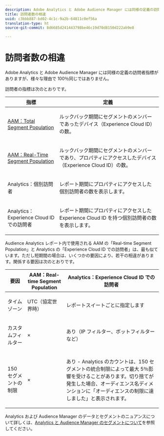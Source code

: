 ```yaml
---
description: Adobe Analytics と Adobe Audience Manager には同様の定義の訪問者指標がありますが、様々な理由で 100％同じではありません。
title: 訪問者数の相違
uuid: c3bbb887-bd02-4c1c-9a2b-64811c0ef56a
translation-type: ht
source-git-commit: 8d6685d241443798be46c19d70d8150d222ab9e8

---
```



# 訪問者数の相違

Adobe Analytics と Adobe Audience Manager には同様の定義の訪問者指標がありますが、様々な理由で 100％同じではありません。

訪問者の指標は次のとおりです。

<table id="table_F9FE107A89934C3B854C55D7D76AC6E8"> 
 <thead> 
  <tr> 
   <th colname="col2" class="entry"> 指標 </th> 
   <th colname="col3" class="entry"> 定義 </th> 
  </tr>
 </thead>
 <tbody> 
  <tr> 
   <td colname="col2"> <p><a href="https://docs.adobe.com/content/help/ja-JP/audience-manager/user-guide/features/segments/segment-builder-data.html"  > AAM：Total Segment Population</a> </p> </td> 
   <td colname="col3"> <p>ルックバック期間にセグメントのメンバーであったデバイス（Experience Cloud ID）の数。 </p> </td> 
  </tr> 
  <tr> 
   <td colname="col2"> <p><a href="https://docs.adobe.com/content/help/ja-JP/audience-manager/user-guide/features/segments/segment-builder-data.html"  > AAM：Real-Time Segment Population</a> </p> </td> 
   <td colname="col3"> <p>ルックバック期間にセグメントのメンバーであり、プロパティにアクセスしたデバイス（Experience Cloud ID）の数。 </p> </td> 
  </tr> 
  <tr> 
   <td colname="col2"> <p>Analytics：個別訪問者 </p> </td> 
   <td colname="col3"> <p>レポート期間にプロパティにアクセスした個別訪問者の数を表示します。 </p> </td> 
  </tr> 
  <tr> 
   <td colname="col2"> <p>Analytics：Experience Cloud ID での訪問者 </p> </td> 
   <td colname="col3"> <p>レポート期間にプロパティにアクセスした Experience Cloud ID を持つ個別訪問者の数を表示します。 </p> </td> 
  </tr> 
 </tbody> 
</table>

Audience Analytics レポート内で使用される AAM の「Real-time Segment Population」と Analytics の「Experience Cloud ID での訪問者」は、最も似ています。ただし短期間の場合は、いくつかの要因により、若干の相違があります。関係する要因は次のとおりです。

<table id="table_A391B37CC077456F8BB83BAA3C640EF6"> 
 <thead> 
  <tr> 
   <th colname="col1" class="entry"> 要因 </th> 
   <th colname="col2" class="entry"> AAM：Real-time Segment Population </th> 
   <th colname="col3" class="entry"> Analytics：Experience Cloud ID での訪問者 </th> 
  </tr>
 </thead>
 <tbody> 
  <tr> 
   <td colname="col1"> <p>タイムゾーン </p> </td> 
   <td colname="col2"> <p>UTC（協定世界時） </p> </td> 
   <td colname="col3"> <p>レポートスイートごとに指定します </p> </td> 
  </tr> 
  <tr> 
   <td colname="col1"> <p>カスタムフィルター </p> </td> 
   <td colname="col2"> <p>× </p> </td> 
   <td colname="col3"> <p>あり（IP フィルター、ボットフィルターなど） </p> </td> 
  </tr> 
  <tr> 
   <td colname="col1"> <p>150 セグメントの制限 </p> </td> 
   <td colname="col2"> <p>× </p> </td> 
   <td colname="col3"> <p>あり - Analytics のカウントは、150 セグメントの統合制限によって最大 5％影響を受けることがあります。切り捨てが発生した場合、オーディエンス名ディメンションに「オーディエンスの制限に達しました」と表示されます。 </p> </td> 
  </tr> 
 </tbody> 
</table>

Analytics および Audience Manager のデータとセグメントのニュアンスについて詳しくは、[Analytics と Audience Manager のセグメントについて](/help/integrate/c-audience-analytics/aam-analytics-segments.md)を参照してください。
